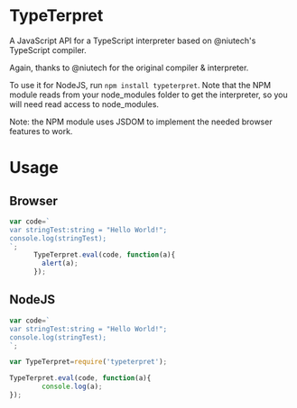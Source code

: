 # TypeTerpret
A JavaScript API for a TypeScript interpreter based on @niutech's TypeScript compiler.

Again, thanks to @niutech for the original compiler & interpreter.

To use it for NodeJS, run ```npm install typeterpret```. Note that the NPM module reads from your node_modules folder to get the interpreter, so you will need read access to node_modules.

Note: the NPM module uses JSDOM to implement the needed browser features to work.

# Usage
## Browser
```javascript
var code=`
var stringTest:string = "Hello World!";
console.log(stringTest);
`;
      TypeTerpret.eval(code, function(a){
        alert(a);
      });
```

## NodeJS
```javascript
var code=`
var stringTest:string = "Hello World!";
console.log(stringTest);
`;

var TypeTerpret=require('typeterpret');

TypeTerpret.eval(code, function(a){
        console.log(a);
});
```
